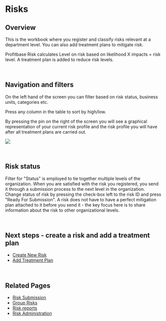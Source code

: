 # Risks

## Overview

This is the workbook where you register and classify risks relevant at a department level. You can also add treatment plans to mitigate risk.

Profitbase Risk calculates Level on risk based on likelihood X impacts = risk level. A treatment plan is added to reduce risk levels.

<br/>

## Navigation and filters

On the left hand of the screen you can filter based on risk status, business units, categories etc.

Press any column in the table to sort by high/low.

By pressing the pin on the right of the screen you will see a graphical representation of your current risk profile and the risk profile you will have after all treatment plans are carried out.
<br/>

![](https://profitbasedocs.blob.core.windows.net/riskimages/risk-risks-and-filters.png)

<br/>

## Risk status

Filter for "Status" is employed to tie together multiple levels of the organization. When you are satisfied with the risk you registered, you send it through a submission process to the next level in the organization. Change status of risk by pressing the check-box left to the risk ID and press "Ready For Submission". A risk does not have to have a perfect mitigation plan attached to it before you send it - the key focus here is to share information about the risk to other organizational levels.

<br/>

## Next steps - create a risk and add a treatment plan

- [Create New Risk](risks/create-new-risk.md)
- [Add Treatment Plan](risks/treatment-plan.md)

<br/>

## Related Pages

- [Risk Submission](risk-submission.md)
- [Group Risks](group-risks.md)
- [Risk reports](risk-reports.md)
- [Risk Administration](risk-admin.md)
  <br/>

